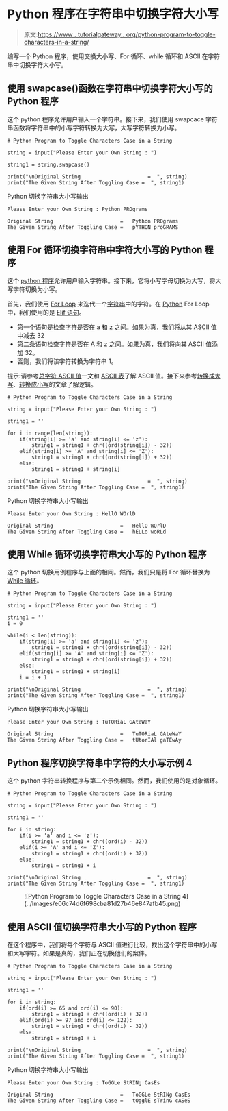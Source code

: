 # Python 程序在字符串中切换字符大小写

> 原文:[https://www . tutorialgateway . org/python-program-to-toggle-characters-in-a-string/](https://www.tutorialgateway.org/python-program-to-toggle-characters-case-in-a-string/)

编写一个 Python 程序，使用交换大小写、For 循环、while 循环和 ASCII 在字符串中切换字符大小写。

## 使用 swapcase()函数在字符串中切换字符大小写的 Python 程序

这个 python 程序允许用户输入一个字符串。接下来，我们使用 swapcace 字符串函数将字符串中的小写字符转换为大写，大写字符转换为小写。

```
# Python Program to Toggle Characters Case in a String

string = input("Please Enter your Own String : ")

string1 = string.swapcase()

print("\nOriginal String                      =  ", string)
print("The Given String After Toggling Case =  ", string1)
```

Python 切换字符串大小写输出

```
Please Enter your Own String : Python PROgrams

Original String                      =   Python PROgrams
The Given String After Toggling Case =   pYTHON proGRAMS
```

## 使用 For 循环切换字符串中字符大小写的 Python 程序

这个 [python 程序](https://www.tutorialgateway.org/python-programming-examples/)允许用户输入字符串。接下来，它将小写字母切换为大写，将大写字符切换为小写。

首先，我们使用 [For Loop](https://www.tutorialgateway.org/python-for-loop/) 来迭代一个[字符串](https://www.tutorialgateway.org/python-string/)中的字符。在 [Python](https://www.tutorialgateway.org/python-tutorial/) For Loop 中，我们使用的是 [Elif 语句](https://www.tutorialgateway.org/python-elif-statement/)。

*   第一个语句是检查字符是否在 a 和 z 之间。如果为真，我们将从其 ASCII 值中减去 32
*   第二条语句检查字符是否在 A 和 z 之间。如果为真，我们将向其 ASCII 值添加 32。
*   否则，我们将该字符转换为字符串 1。

提示:请参考[总字符 ASCII 值](https://www.tutorialgateway.org/python-program-to-find-ascii-value-of-total-characters-in-a-string/)一文和 [ASCII 表](https://www.tutorialgateway.org/ascii-table/)了解 ASCII 值。接下来参考[转换成大写](https://www.tutorialgateway.org/python-program-to-convert-string-to-uppercase/)、[转换成小写](https://www.tutorialgateway.org/python-program-to-convert-string-to-lowercase/)的文章了解逻辑。

```
# Python Program to Toggle Characters Case in a String

string = input("Please Enter your Own String : ")

string1 = ''

for i in range(len(string)):
    if(string[i] >= 'a' and string[i] <= 'z'): 
        string1 = string1 + chr((ord(string[i]) - 32)) 
    elif(string[i] >= 'A' and string[i] <= 'Z'):
        string1 = string1 + chr((ord(string[i]) + 32))
    else:
        string1 = string1 + string[i]

print("\nOriginal String                      =  ", string)
print("The Given String After Toggling Case =  ", string1)
```

Python 切换字符串大小写输出

```
Please Enter your Own String : HellO WOrlD

Original String                      =   HellO WOrlD
The Given String After Toggling Case =   hELLo woRLd
```

## 使用 While 循环切换字符串大小写的 Python 程序

这个 python 切换用例程序与上面的相同。然而，我们只是将 For 循环替换为 [While 循环](https://www.tutorialgateway.org/python-while-loop/)。

```
# Python Program to Toggle Characters Case in a String

string = input("Please Enter your Own String : ")

string1 = ''
i = 0

while(i < len(string)): 
    if(string[i] >= 'a' and string[i] <= 'z'): 
        string1 = string1 + chr((ord(string[i]) - 32)) 
    elif(string[i] >= 'A' and string[i] <= 'Z'):
        string1 = string1 + chr((ord(string[i]) + 32))
    else:
        string1 = string1 + string[i]
    i = i + 1

print("\nOriginal String                      =  ", string)
print("The Given String After Toggling Case =  ", string1)
```

Python 切换字符串大小写输出

```
Please Enter your Own String : TuTORiaL GAteWaY

Original String                      =   TuTORiaL GAteWaY
The Given String After Toggling Case =   tUtorIAl gaTEwAy
```

## Python 程序切换字符串中字符的大小写示例 4

这个 python 字符串转换程序与第二个示例相同。然而，我们使用的是对象循环。

```
# Python Program to Toggle Characters Case in a String

string = input("Please Enter your Own String : ")

string1 = ''

for i in string:
    if(i >= 'a' and i <= 'z'): 
        string1 = string1 + chr((ord(i) - 32)) 
    elif(i >= 'A' and i <= 'Z'):
        string1 = string1 + chr((ord(i) + 32))
    else:
        string1 = string1 + i

print("\nOriginal String                      =  ", string)
print("The Given String After Toggling Case =  ", string1)
```

<figure class="wp-block-image">![Python Program to Toggle Characters Case in a String 4](../Images/e06c74d6f698cba81d27b46e847afb45.png)</figure>

## 使用 ASCII 值切换字符串大小写的 Python 程序

在这个程序中，我们将每个字符与 ASCII 值进行比较，找出这个字符串中的小写和大写字符。如果是真的，我们正在切换他们的案件。

```
# Python Program to Toggle Characters Case in a String

string = input("Please Enter your Own String : ")

string1 = ''

for i in string:
    if(ord(i) >= 65 and ord(i) <= 90): 
        string1 = string1 + chr((ord(i) + 32)) 
    elif(ord(i) >= 97 and ord(i) <= 122):
        string1 = string1 + chr((ord(i) - 32))
    else:
        string1 = string1 + i

print("\nOriginal String                      =  ", string)
print("The Given String After Toggling Case =  ", string1)
```

Python 切换字符串大小写输出

```
Please Enter your Own String : ToGGLe StRINg CasEs

Original String                      =   ToGGLe StRINg CasEs
The Given String After Toggling Case =   tOgglE sTrinG cASeS
```